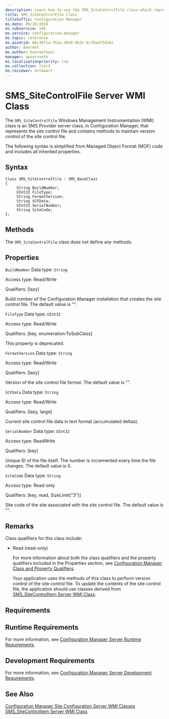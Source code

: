 ```yaml
---
description: Learn how to use the SMS_SiteControlFile class which represents the site control file and methods to maintain version control of the site control file.
title: SMS_SiteControlFile Class
titleSuffix: Configuration Manager
ms.date: 09/20/2016
ms.subservice: sdk
ms.service: configuration-manager
ms.topic: reference
ms.assetid: 06c30f1a-fb2a-49c0-863c-6cf8adf3d162
author: Banreet
ms.author: banreetkaur
manager: apoorvseth
ms.localizationpriority: low
ms.collection: tier3
ms.reviewer: mstewart
---
```

# SMS_SiteControlFile Server WMI Class
The `SMS_SiteControlFile` Windows Management Instrumentation (WMI) class is an SMS Provider server class, in Configuration Manager, that represents the site control file and contains methods to maintain version control of the site control file.

 The following syntax is simplified from Managed Object Format (MOF) code and includes all inherited properties.

## Syntax

```
Class SMS_SiteControlFile : SMS_BaseClass
{
     String BuildNumber;
     UInt32 FileType;
     String FormatVersion;
     String SCFData;
     UInt32 SerialNumber;
     String SiteCode;
};
```

## Methods
 The `SMS_SiteControlFile` class does not define any methods.

## Properties
 `BuildNumber`
 Data type: `String`

 Access type: Read/Write

 Qualifiers: [lazy]

 Build number of the Configuration Manager installation that creates the site control file. The default value is "".

 `FileType`
 Data type: `UInt32`

 Access type: Read/Write

 Qualifiers: [key, enumeration:ToSubClass]

 This property is deprecated.

 `FormatVersion`
 Data type: `String`

 Access type: Read/Write

 Qualifiers: [lazy]

 Version of the site control file format. The default value is "".

 `SCFData`
 Data type: `String`

 Access type: Read/Write

 Qualifiers: [lazy, large]

 Current site control file data in text format (accumulated deltas).

 `SerialNumber`
 Data type: `UInt32`

 Access type: ReadWrite

 Qualifiers: [key]

 Unique ID of the file itself. The number is incremented every time the file changes. The default value is 0.

 `SiteCode`
 Data type: `String`

 Access type: Read-only

 Qualifiers: [key, read, SizeLimit("3")]

 Site code of the site associated with the site control file. The default value is "".

## Remarks
 Class qualifiers for this class include:

- Read (read-only)

  For more information about both the class qualifiers and the property qualifiers included in the Properties section, see [Configuration Manager Class and Property Qualifiers](../../../../../develop/reference/misc/class-and-property-qualifiers.md).

  Your application uses the methods of this class to perform version control of the site control file. To update the contents of the site control file, the application should use classes derived from [SMS_SiteControlItem Server WMI Class](../../../../../develop/reference/core/servers/configure/sms_sitecontrolitem-server-wmi-class.md).

## Requirements

## Runtime Requirements
 For more information, see [Configuration Manager Server Runtime Requirements](../../../../../develop/core/reqs/server-runtime-requirements.md).

## Development Requirements
 For more information, see [Configuration Manager Server Development Requirements](../../../../../develop/core/reqs/server-development-requirements.md).

## See Also
 [Configuration Manager Site Configuration Server WMI Classes](../../../../../develop/reference/core/servers/configure/site-configuration-server-wmi-classes.md)
 [SMS_SiteControlItem Server WMI Class](../../../../../develop/reference/core/servers/configure/sms_sitecontrolitem-server-wmi-class.md)
